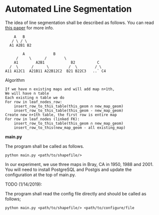 # Automated Line Segmentation

The idea of line segmentation shall be described as follows. You can read [this paper](http://usc-isi-i2.github.io/papers/lin18.pdf) for more info.

```
    A   B
   / \ / \
  A1 A2B1 B2   
```
```
        A             B
     /     \      /        \
    A1        A2B1            B2          C
  /  \      /      \         /  \        / \ 
A11 A12C1  A21B11 A22B12C2  B21 B22C3   ..` C4
```

Algorithm
```
If we have n existing maps and will add map n+1th, 
We will have n table
Each existing n table we do
For row in leaf_nodes_row:
    insert_row_to_this_table(this_geom ∩ new_map_geom)
    insert_row_to_this_table(this_geom - new_map_geom)
Create new n+1th table, the first row is entire map
For row in leaf_nodes (linked FK):
    insert_row_to_this_table(this_geom ∩ new_map_geom)
    insert_row_to_this(new_map_geom - all existing_map)
```

**main.py**

The program shall be called as follows.

```python main.py <path/to/shapefile/>```

In our experiment, we use three maps in Bray, CA in 1950, 1988 and 2001. You will need to install PostgreSQL and Postgis and update the configuration at the top of main.py.

TODO (1/14/2019):

The program shall read the config file directly and should be called as follows;

```python main.py <path/to/shapefile/> <path/to/configure/file```

